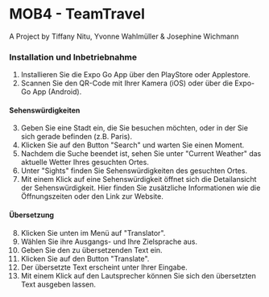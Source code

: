 # MOB4 - TeamTravel

A Project by Tiffany Nitu, Yvonne Wahlmüller & Josephine Wichmann

### Installation und Inbetriebnahme

1. Installieren Sie die Expo Go App über den PlayStore oder Applestore.
2. Scannen Sie den QR-Code mit Ihrer Kamera (iOS) oder über die Expo-Go App (Android). 

#### Sehenswürdigkeiten 
3. Geben Sie eine Stadt ein, die Sie besuchen möchten, oder in der Sie sich gerade befinden (z.B. Paris).
4. Klicken Sie auf den Button "Search" und warten Sie einen Moment.
5. Nachdem die Suche beendet ist, sehen Sie unter "Current Weather" das aktuelle Wetter Ihres gesuchten Ortes.
6. Unter "Sights" finden Sie Sehenswürdigkeiten des gesuchten Ortes.
7. Mit einem Klick auf eine Sehenswürdigkeit öffnet sich die Detailansicht der Sehenswürdigkeit.
Hier finden Sie zusätzliche Informationen wie die Öffnungszeiten oder den Link zur Website. 


#### Übersetzung 
8. Klicken Sie unten im Menü auf "Translator".
9. Wählen Sie ihre Ausgangs- und Ihre Zielsprache aus.
10. Geben Sie den zu übersetzenden Text ein.
11. Klicken Sie auf den Button "Translate".
12. Der übersetzte Text erscheint unter Ihrer Eingabe.
13. Mit einem Klick auf den Lautsprecher können Sie sich den übersetzten Text
ausgeben lassen.
